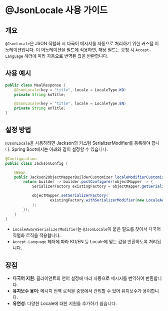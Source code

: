 # @JsonLocale 사용 가이드

## 개요

`@JsonLocale`은 JSON 직렬화 시 다국어 메시지를 자동으로 처리하기 위한 커스텀 어노테이션입니다. 이 어노테이션을 필드에 적용하면, 해당 필드는 요청 시 `Accept-Language` 헤더에 따라 자동으로 번역된 값을 반환합니다.

## 사용 예시

```java
public class MealResponse {
    @JsonLocale(key = "title", locale = LocaleType.KO)
    private String koTitle;

    @JsonLocale(key = "title", locale = LocaleType.EN)
    private String enTitle;
}
```

## 설정 방법

`@JsonLocale`을 사용하려면 Jackson의 커스텀 SerializerModifier를 등록해야 합니다. Spring Boot에서는 아래와 같이 설정할 수 있습니다.

```java
@Configuration
public class JacksonConfig {

    @Bean
    public Jackson2ObjectMapperBuilderCustomizer localeModifierCustomizer() {
        return builder -> builder.postConfigurer(objectMapper -> {
            SerializerFactory existingFactory = objectMapper.getSerializerFactory();

            objectMapper.setSerializerFactory(
                    existingFactory.withSerializerModifier(new LocaleAwareSerializerModifier())
            );
        });
    }
}
```

- `LocaleAwareSerializerModifier`는 `@JsonLocale`이 붙은 필드를 찾아서 다국어 직렬화 로직을 적용합니다.
- `Accept-Language` 헤더에 따라 KO/EN 등 Locale에 맞는 값을 반환하도록 처리됩니다.

## 장점

- **다국어 지원**: 클라이언트의 언어 설정에 따라 자동으로 메시지를 번역하여 반환합니다.
- **유지보수 용이**: 메시지 번역 로직을 중앙에서 관리할 수 있어 유지보수가 용이합니다.
- **유연성**: 다양한 Locale에 대한 지원을 추가하기 쉽습니다.

